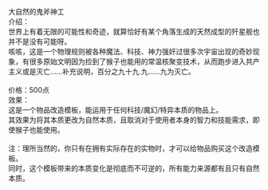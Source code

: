 <title>大自然的鬼斧神工</title>
<meta name="GENERATOR" content="WinCHM">
<meta http-equiv="Content-Type" content="text/html; charset=gb2312">
<br>大自然的鬼斧神工
<br>介绍：
<br>世界上有着无限的可能性和奇迹，就算恰好有某个角落生成的天然成型的歼星舰也并不是没有可能呀。
<br>咳咳，这是一个物理规则被各种魔法、科技、神力强奸过很多次宇宙出现的奇妙现象，有很多原始文明因为捡到了猴子也能用的常温核聚变技术，从而跑步进入共产主义或是灭亡……补充说明，百分之九十九.九……九为灭亡。
<br>     
<br>价格：500点
<br>效果：
<br>这是一个物品改造模板，能运用于任何科技/魔幻/特异本质的物品上。
<br>其效果为将其本质更改为自然本质，且取消对于使用者本身的智力和技能需求，即使猴子也能使用。
<br>
<br>注：理所当然的，你只有在拥有实际存在的实物时，才可以给物品购买这个改造模板。
<br>同时，这个模板带来的本质变化是彻底而不可逆的，所有能力来源都有且只有自然本质。